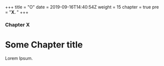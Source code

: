 +++
title = "O"
date = 2019-09-16T14:40:54Z
weight = 15
chapter = true
pre = "<b>X. </b>"
+++

### Chapter X

# Some Chapter title

Lorem Ipsum.
